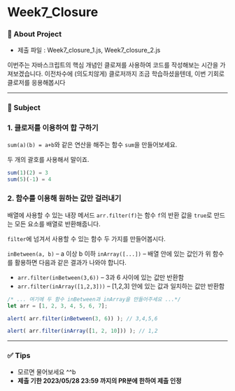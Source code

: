# Week7_Closure

### 📝 About Project
- 제출 파일 : Week7_closure_1.js, Week7_closure_2.js

이번주는 자바스크립트의 핵심 개념인 클로져를 사용하여 코드를 작성해보는 시간을 가져보겠습니다.
이전차수에 (의도치않게) 클로저까지 조금 학습하셨을텐데, 이번 기회로 클로저를 응용해봅시다

  ---

### 🚀 Subject

### 1. 클로저를 이용하여 합 구하기

`sum(a)(b) = a+b`와 같은 연산을 해주는 함수 `sum`을 만들어보세요.

두 개의 괄호를 사용해서 말이죠.

```js
sum(1)(2) = 3
sum(5)(-1) = 4
```

### 2. 함수를 이용해 원하는 값만 걸러내기

배열에 사용할 수 있는 내장 메서드 `arr.filter(f)`는 함수 `f`의 반환 값을 `true`로 만드는 모든 요소를 배열로 반환해줍니다.

`filter`에 넘겨서 사용할 수 있는 함수 두 가지를 만들어봅시다.

`inBetween(a, b)` – a 이상 b 이하
`inArray([...])` – 배열 안에 있는 값인가
위 함수를 활용하면 다음과 같은 결과가 나와야 합니다.

- `arr.filter(inBetween(3,6))` – 3과 6 사이에 있는 값만 반환함
- `arr.filter(inArray([1,2,3]))` – [1,2,3] 안에 있는 값과 일치하는 값만 반환함

```js
/* ... 여기에 두 함수 inBetween과 inArray을 만들어주세요 ...*/
let arr = [1, 2, 3, 4, 5, 6, 7];

alert( arr.filter(inBetween(3, 6)) ); // 3,4,5,6

alert( arr.filter(inArray([1, 2, 10])) ); // 1,2
```

---

### ✅ Tips

- 모르면 물어보세요 ^^b
- **제출 기한 2023/05/28 23:59 까지의 PR분에 한하여 제출 인정**
